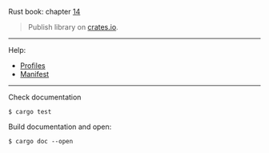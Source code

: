 Rust book: chapter [14](https://doc.rust-lang.org/book/ch14-00-more-about-cargo.html)

> Publish library on [crates.io](https://crates.io/).

---
Help:
- [Profiles](https://doc.rust-lang.org/cargo/reference/profiles.html)
- [Manifest](https://doc.rust-lang.org/cargo/reference/manifest.html)

---
Check documentation
```
$ cargo test
```

Build documentation and open:
```
$ cargo doc --open
```
